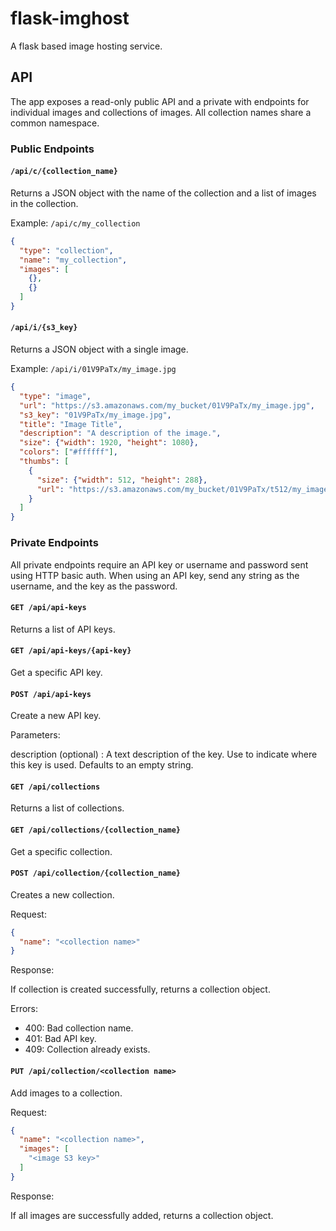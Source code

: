 # flask-imghost

A flask based image hosting service.

## API

The app exposes a read-only public API and a private with endpoints for
individual images and collections of images. All collection names share a common
namespace.

### Public Endpoints

#### `/api/c/{collection_name}`

Returns a JSON object with the name of the collection and a list of images in
the collection.

Example: `/api/c/my_collection`

```json
{
  "type": "collection",
  "name": "my_collection",
  "images": [
    {},
    {}
  ]
}
```

#### `/api/i/{s3_key}`

Returns a JSON object with a single image.

Example: `/api/i/01V9PaTx/my_image.jpg`

```json
{
  "type": "image",
  "url": "https://s3.amazonaws.com/my_bucket/01V9PaTx/my_image.jpg",
  "s3_key": "01V9PaTx/my_image.jpg",
  "title": "Image Title",
  "description": "A description of the image.",
  "size": {"width": 1920, "height": 1080},
  "colors": ["#ffffff"],
  "thumbs": [
    {
      "size": {"width": 512, "height": 288},
      "url": "https://s3.amazonaws.com/my_bucket/01V9PaTx/t512/my_image.jpg"
    }
  ]
}
```

### Private Endpoints

All private endpoints require an API key or username and password sent using
HTTP basic auth. When using an API key, send any string as the username, and the
key as the password.

#### `GET /api/api-keys`

Returns a list of API keys.

#### `GET /api/api-keys/{api-key}`

Get a specific API key.

#### `POST /api/api-keys`

Create a new API key.

Parameters:

description (optional)
: A text description of the key. Use to indicate where this key is used.
Defaults to an empty string.

#### `GET /api/collections`

Returns a list of collections.

#### `GET /api/collections/{collection_name}`

Get a specific collection.

#### `POST /api/collection/{collection_name}`

Creates a new collection.

Request:

```json
{
  "name": "<collection name>"
}
```

Response:

If collection is created successfully, returns a collection object.

Errors:

- 400: Bad collection name.
- 401: Bad API key.
- 409: Collection already exists.

#### `PUT /api/collection/<collection name>`

Add images to a collection.

Request:

```json
{
  "name": "<collection name>",
  "images": [
    "<image S3 key>"
  ]
}
```

Response:

If all images are successfully added, returns a collection object.
